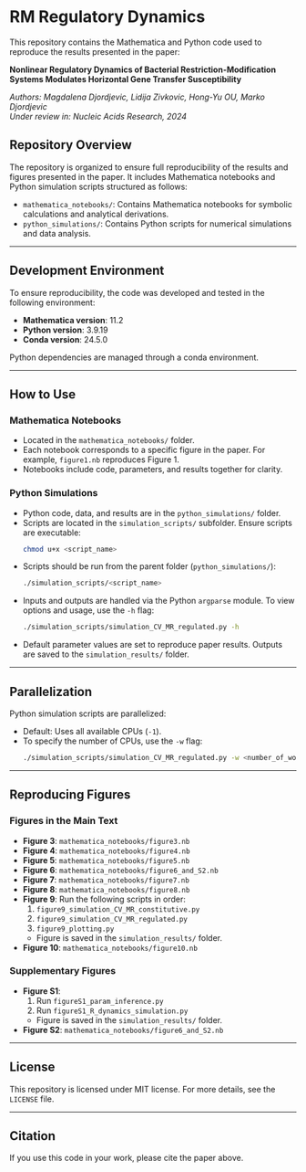 # RM Regulatory Dynamics

This repository contains the Mathematica and Python code used to reproduce the results presented in the paper:

**Nonlinear Regulatory Dynamics of Bacterial Restriction-Modification Systems Modulates Horizontal Gene Transfer Susceptibility**

*Authors: Magdalena Djordjevic, Lidija Zivkovic, Hong-Yu OU, Marko Djordjevic*  
*Under review in: Nucleic Acids Research, 2024*  

## Repository Overview

The repository is organized to ensure full reproducibility of the results and figures presented in the paper. It includes Mathematica notebooks and Python simulation scripts structured as follows:

- `mathematica_notebooks/`: Contains Mathematica notebooks for symbolic calculations and analytical derivations.
- `python_simulations/`: Contains Python scripts for numerical simulations and data analysis.

---

## Development Environment

To ensure reproducibility, the code was developed and tested in the following environment:

- **Mathematica version**: 11.2  
- **Python version**: 3.9.19  
- **Conda version**: 24.5.0  

Python dependencies are managed through a conda environment.

---

## How to Use

### **Mathematica Notebooks**
- Located in the `mathematica_notebooks/` folder.
- Each notebook corresponds to a specific figure in the paper. For example, `figure1.nb` reproduces Figure 1.
- Notebooks include code, parameters, and results together for clarity.

### **Python Simulations**
- Python code, data, and results are in the `python_simulations/` folder.
- Scripts are located in the `simulation_scripts/` subfolder. Ensure scripts are executable:
  ```bash
  chmod u+x <script_name>
  ```
- Scripts should be run from the parent folder (`python_simulations/`):
  ```bash
  ./simulation_scripts/<script_name>
  ```
- Inputs and outputs are handled via the Python `argparse` module. To view options and usage, use the `-h` flag:
  ```bash
  ./simulation_scripts/simulation_CV_MR_regulated.py -h
  ```
- Default parameter values are set to reproduce paper results. Outputs are saved to the `simulation_results/` folder.

---

## Parallelization
Python simulation scripts are parallelized:
- Default: Uses all available CPUs (`-1`).
- To specify the number of CPUs, use the `-w` flag:
  ```bash
  ./simulation_scripts/simulation_CV_MR_regulated.py -w <number_of_workers>
  ```

---

## Reproducing Figures

### **Figures in the Main Text**
- **Figure 3**: `mathematica_notebooks/figure3.nb`
- **Figure 4**: `mathematica_notebooks/figure4.nb`
- **Figure 5**: `mathematica_notebooks/figure5.nb`
- **Figure 6**: `mathematica_notebooks/figure6_and_S2.nb`
- **Figure 7**: `mathematica_notebooks/figure7.nb`
- **Figure 8**: `mathematica_notebooks/figure8.nb`
- **Figure 9**: Run the following scripts in order:
  1. `figure9_simulation_CV_MR_constitutive.py`
  2. `figure9_simulation_CV_MR_regulated.py`
  3. `figure9_plotting.py`
  - Figure is saved in the `simulation_results/` folder.
- **Figure 10**: `mathematica_notebooks/figure10.nb`
### **Supplementary Figures**
- **Figure S1**:
  1. Run `figureS1_param_inference.py`
  2. Run `figureS1_R_dynamics_simulation.py`
  - Figure is saved in the `simulation_results/` folder.
- **Figure S2**: `mathematica_notebooks/figure6_and_S2.nb`
---

## License
This repository is licensed under MIT license. For more details, see the `LICENSE` file.

---

## Citation
If you use this code in your work, please cite the paper above.
